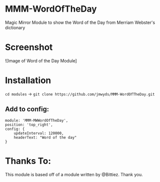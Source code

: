 # MMM-WordOfTheDay
Magic Mirror Module to show the Word of the Day from Merriam Webster's dictionary

# Screenshot
![Image of Word of the Day Module]


# Installation
`cd modules` -> `git clone https://github.com/jmwyds/MMM-WordOfTheDay.git`

## Add to config:
```
module: 'MMM-MWWordOfTheDay',
position: 'top_right',
config: {
	updateInterval: 120000,
	headerText: "Word of the day"
}
```

# Thanks To:
This module is based off of a module written by @Bittiez. Thank you.
